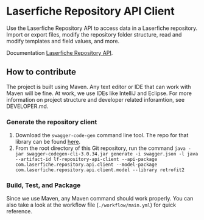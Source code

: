 # Laserfiche Repository API Client

Use the Laserfiche Repository API to access data in a Laserfiche repository. Import or export files, modify the
repository folder structure, read and modify templates and field values, and more.

Documentation [Laserfiche Repository API](https://developer.laserfiche.com/libraries.html).

## How to contribute

The project is built using Maven. Any text editor or IDE that can work with Maven will be fine. At work, we use IDEs
like IntelliJ and Eclipse. For more information on project structure and developer related inforamtion, see
DEVELOPER.md.

### Generate the repository client

1. Download the `swagger-code-gen` command line tool. The repo for that library can be
   found [here](https://search.maven.org/search?q=a:swagger-codegen-cli).
2. From the root directory of this Git repository, run the
   command `java -jar swagger-codegen-cli-3.0.34.jar generate -i swagger.json -l java --artifact-id lf-repository-api-client --api-package com.laserfiche.repository.api.client --model-package com.laserfiche.repository.api.client.model --library retrofit2`

### Build, Test, and Package

Since we use Maven, any Maven command should work properly. You can also take a look at the workflow
file (`./workflow/main.yml`) for quick reference.